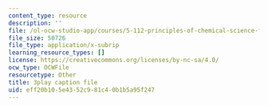 ```yaml
---
content_type: resource
description: ''
file: /ol-ocw-studio-app/courses/5-112-principles-of-chemical-science-fall-2005/eff20b105e4352c981c40b1b5a95f247_tbWuyysnj9U.vtt
file_size: 50726
file_type: application/x-subrip
learning_resource_types: []
license: https://creativecommons.org/licenses/by-nc-sa/4.0/
ocw_type: OCWFile
resourcetype: Other
title: 3play caption file
uid: eff20b10-5e43-52c9-81c4-0b1b5a95f247
---
```

